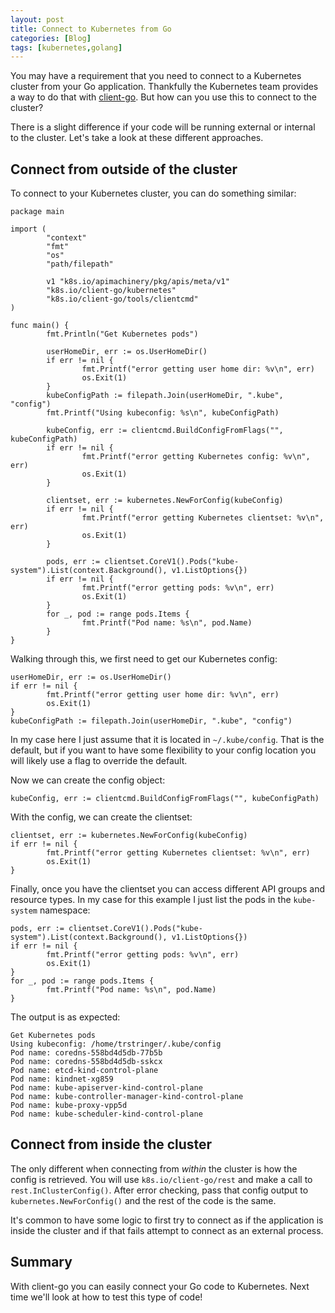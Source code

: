 ```yaml
---
layout: post
title: Connect to Kubernetes from Go
categories: [Blog]
tags: [kubernetes,golang]
---
```


You may have a requirement that you need to connect to a Kubernetes cluster from your Go application. Thankfully the Kubernetes team provides a way to do that with [client-go](https://github.com/kubernetes/client-go). But how can you use this to connect to the cluster?

There is a slight difference if your code will be running external or internal to the cluster. Let's take a look at these different approaches.

## Connect from outside of the cluster

To connect to your Kubernetes cluster, you can do something similar:

```golang
package main

import (
        "context"
        "fmt"
        "os"
        "path/filepath"

        v1 "k8s.io/apimachinery/pkg/apis/meta/v1"
        "k8s.io/client-go/kubernetes"
        "k8s.io/client-go/tools/clientcmd"
)

func main() {
        fmt.Println("Get Kubernetes pods")

        userHomeDir, err := os.UserHomeDir()
        if err != nil {
                fmt.Printf("error getting user home dir: %v\n", err)
                os.Exit(1)
        }
        kubeConfigPath := filepath.Join(userHomeDir, ".kube", "config")
        fmt.Printf("Using kubeconfig: %s\n", kubeConfigPath)

        kubeConfig, err := clientcmd.BuildConfigFromFlags("", kubeConfigPath)
        if err != nil {
                fmt.Printf("error getting Kubernetes config: %v\n", err)
                os.Exit(1)
        }

        clientset, err := kubernetes.NewForConfig(kubeConfig)
        if err != nil {
                fmt.Printf("error getting Kubernetes clientset: %v\n", err)
                os.Exit(1)
        }

        pods, err := clientset.CoreV1().Pods("kube-system").List(context.Background(), v1.ListOptions{})
        if err != nil {
                fmt.Printf("error getting pods: %v\n", err)
                os.Exit(1)
        }
        for _, pod := range pods.Items {
                fmt.Printf("Pod name: %s\n", pod.Name)
        }
}
```

Walking through this, we first need to get our Kubernetes config:

```golang
userHomeDir, err := os.UserHomeDir()
if err != nil {
        fmt.Printf("error getting user home dir: %v\n", err)
        os.Exit(1)
}
kubeConfigPath := filepath.Join(userHomeDir, ".kube", "config")
```

In my case here I just assume that it is located in `~/.kube/config`. That is the default, but if you want to have some flexibility to your config location you will likely use a flag to override the default.

Now we can create the config object:

```golang
kubeConfig, err := clientcmd.BuildConfigFromFlags("", kubeConfigPath)
```

With the config, we can create the clientset:

```golang
clientset, err := kubernetes.NewForConfig(kubeConfig)
if err != nil {
        fmt.Printf("error getting Kubernetes clientset: %v\n", err)
        os.Exit(1)
}
```

Finally, once you have the clientset you can access different API groups and resource types. In my case for this example I just list the pods in the `kube-system` namespace:

```golang
pods, err := clientset.CoreV1().Pods("kube-system").List(context.Background(), v1.ListOptions{})
if err != nil {
        fmt.Printf("error getting pods: %v\n", err)
        os.Exit(1)
}
for _, pod := range pods.Items {
        fmt.Printf("Pod name: %s\n", pod.Name)
}
```

The output is as expected:

```
Get Kubernetes pods
Using kubeconfig: /home/trstringer/.kube/config
Pod name: coredns-558bd4d5db-77b5b
Pod name: coredns-558bd4d5db-sskcx
Pod name: etcd-kind-control-plane
Pod name: kindnet-xg859
Pod name: kube-apiserver-kind-control-plane
Pod name: kube-controller-manager-kind-control-plane
Pod name: kube-proxy-vpp5d
Pod name: kube-scheduler-kind-control-plane
```

## Connect from inside the cluster

The only different when connecting from *within* the cluster is how the config is retrieved. You will use `k8s.io/client-go/rest` and make a call to `rest.InClusterConfig()`. After error checking, pass that config output to `kubernetes.NewForConfig()` and the rest of the code is the same.

It's common to have some logic to first try to connect as if the application is inside the cluster and if that fails attempt to connect as an external process.

## Summary

With client-go you can easily connect your Go code to Kubernetes. Next time we'll look at how to test this type of code!
